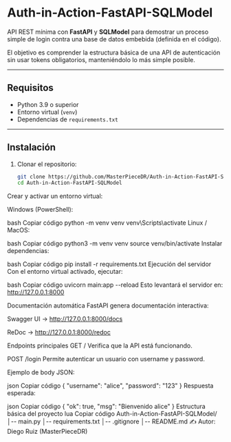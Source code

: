 # Auth-in-Action-FastAPI-SQLModel

API REST mínima con **FastAPI** y **SQLModel** para demostrar un proceso simple de login contra una base de datos embebida (definida en el código).

El objetivo es comprender la estructura básica de una API de autenticación sin usar tokens obligatorios, manteniéndolo lo más simple posible.

---

##  Requisitos

- Python 3.9 o superior  
- Entorno virtual (`venv`)  
- Dependencias de `requirements.txt`

---

##  Instalación

1. Clonar el repositorio:
   ```bash
   git clone https://github.com/MasterPieceDR/Auth-in-Action-FastAPI-SQLModel.git
   cd Auth-in-Action-FastAPI-SQLModel
Crear y activar un entorno virtual:

Windows (PowerShell):

bash
Copiar código
python -m venv venv
venv\Scripts\activate
Linux / MacOS:

bash
Copiar código
python3 -m venv venv
source venv/bin/activate
Instalar dependencias:

bash
Copiar código
pip install -r requirements.txt
 Ejecución del servidor
Con el entorno virtual activado, ejecutar:

bash
Copiar código
uvicorn main:app --reload
Esto levantará el servidor en:
 http://127.0.0.1:8000

 Documentación automática
FastAPI genera documentación interactiva:

Swagger UI → http://127.0.0.1:8000/docs

ReDoc → http://127.0.0.1:8000/redoc

 Endpoints principales
GET /
Verifica que la API está funcionando.

POST /login
Permite autenticar un usuario con username y password.

Ejemplo de body JSON:

json
Copiar código
{
  "username": "alice",
  "password": "123"
}
Respuesta esperada:

json
Copiar código
{
  "ok": true,
  "msg": "Bienvenido alice"
}
 Estructura básica del proyecto
lua
Copiar código
Auth-in-Action-FastAPI-SQLModel/
│-- main.py
│-- requirements.txt
│-- .gitignore
│-- README.md
✍️ Autor: Diego Ruiz (MasterPieceDR)

